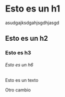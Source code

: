 # Esto es un h1

asudgajksdgahjsgdhjasgd

## Esto es un h2

### Esto es h3

###### Esto es un h6

Esto es un texto

Otro cambio
